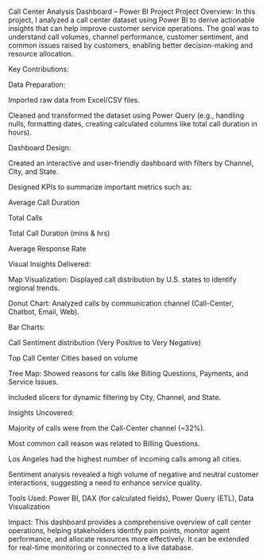 Call Center Analysis Dashboard – Power BI Project
Project Overview:
In this project, I analyzed a call center dataset using Power BI to derive actionable insights that can help improve customer service operations. The goal was to understand call volumes, channel performance, customer sentiment, and common issues raised by customers, enabling better decision-making and resource allocation.

Key Contributions:

 Data Preparation:

Imported raw data from Excel/CSV files.

Cleaned and transformed the dataset using Power Query (e.g., handling nulls, formatting dates, creating calculated columns like total call duration in hours).

 Dashboard Design:

Created an interactive and user-friendly dashboard with filters by Channel, City, and State.

Designed KPIs to summarize important metrics such as:

Average Call Duration

Total Calls

Total Call Duration (mins & hrs)

Average Response Rate

 Visual Insights Delivered:

Map Visualization: Displayed call distribution by U.S. states to identify regional trends.

Donut Chart: Analyzed calls by communication channel (Call-Center, Chatbot, Email, Web).

Bar Charts:

Call Sentiment distribution (Very Positive to Very Negative)

Top Call Center Cities based on volume

Tree Map: Showed reasons for calls like Billing Questions, Payments, and Service Issues.

Included slicers for dynamic filtering by City, Channel, and State.

 Insights Uncovered:

Majority of calls were from the Call-Center channel (~32%).

Most common call reason was related to Billing Questions.

Los Angeles had the highest number of incoming calls among all cities.

Sentiment analysis revealed a high volume of negative and neutral customer interactions, suggesting a need to enhance service quality.

Tools Used:
Power BI, DAX (for calculated fields), Power Query (ETL), Data Visualization

Impact:
This dashboard provides a comprehensive overview of call center operations, helping stakeholders identify pain points, monitor agent performance, and allocate resources more effectively. It can be extended for real-time monitoring or connected to a live database.
